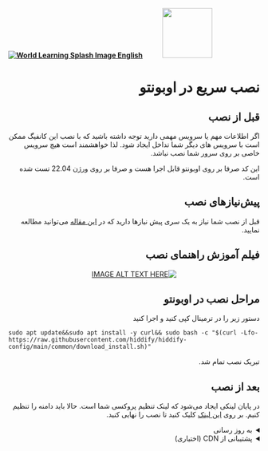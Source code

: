 [**![World Learning Splash Image](https://user-images.githubusercontent.com/125398461/229074810-599bd7f9-0bc1-44a9-b76e-90bf7e182314.png) English**](https://github.com/hiddify/hiddify-config/wiki/Quick-Installation-On-Ubuntu)&nbsp;&nbsp;&nbsp;&nbsp;&nbsp;&nbsp;&nbsp;&nbsp;&nbsp;&nbsp;<a href="https://github.com/hiddify/hiddify-config/wiki/%D9%87%D9%85%D9%87-%D8%A2%D9%85%D9%88%D8%B2%D8%B4%E2%80%8C%D9%87%D8%A7-%D9%88-%D9%88%DB%8C%D8%AF%D8%A6%D9%88%D9%87%D8%A7"><img width="100" src="https://github.com/hiddify/hiddify-config/assets/125398461/3704cd84-eee6-4c45-abe7-3c02936bbebb" /></a>

<div dir="rtl" markdown="1">

# نصب سریع در اوبونتو

## قبل از نصب
اگر اطلاعات مهم یا سرویس مهمی دارید توجه داشته باشید که با نصب این کانفیگ ممکن است با سرویس های دیگر شما تداخل ایجاد شود. لذا خواهشمند است هیچ سرویس خاصی بر روی سرور شما نصب نباشد.

این کد صرفا بر روی اوبونتو قابل اجرا هست و صرفا بر روی ورژن 22.04 تست شده است. 

## پیش‌نیازهای نصب
قبل از نصب شما نیاز به یک سری پیش نیازها دارید که در [این مقاله](https://github.com/hiddify/Hiddify-Server/wiki/%D9%BE%DB%8C%D8%B4-%D9%86%DB%8C%D8%A7%D8%B2%D9%87%D8%A7%DB%8C-%D9%86%D8%B5%D8%A8) می‌توانید مطالعه نمایید.

## فیلم آموزش راهنمای نصب

<div align=center>

[![IMAGE ALT TEXT HERE](https://img.youtube.com/vi/_LYFqrXVupI/0.jpg)](https://www.youtube.com/watch?v=_LYFqrXVupI)

</div>

## مراحل نصب در اوبونتو

دستور زیر را در ترمینال کپی کنید و اجرا کنید

<div dir="ltr" markdown="1">

```
sudo apt update&&sudo apt install -y curl&& sudo bash -c "$(curl -Lfo- https://raw.githubusercontent.com/hiddify/hiddify-config/main/common/download_install.sh)"
```

</div>
تبریک نصب تمام شد. 

## بعد از نصب
در پایان لینکی ایجاد می‌شود که لینک تنظیم پروکسی شما است. حالا باید دامنه را تنظیم کنیم. بر روی [این لینک](https://github.com/hiddify/hiddify-config/wiki/%D8%B1%D8%A7%D9%87%D9%86%D9%85%D8%A7%DB%8C-%D8%AA%D9%86%D8%B8%DB%8C%D9%85-%D8%AF%D8%A7%D9%85%D9%86%D9%87-%D9%88-%D9%86%D9%87%D8%A7%DB%8C%DB%8C-%DA%A9%D8%B1%D8%AF%D9%86-%D9%86%D8%B5%D8%A8) کلیک کنید تا نصب را نهایی کنید.




<details markdown="1"> <summary>به روز رسانی</summary>

برای آپدیت دستی دستور زیر را در ترمینال کپی کنید و اجرا کنید.
<div dir="ltr" markdown="1">

```
cd /opt/hiddify-config
sudo bash update.sh
```
</div>
</details>


<details markdown="1"> <summary>پشتیبانی از CDN (اختیاری)</summary>
       
       
برای سرعت بالاتر و گذر از اینترانت کافی است که یک دامنه خریداری کنید (برای مثال از 
[اینجا به قیمت ۱ دلار](https://www.namecheap.com/promos/99-cent-domain-names/)
یا 
[اینجا رایگان](https://www.freenom.com/) 
       
- قبل از خرید دامنه ابتدا دامنه را چک کنید که در ابرآروان مورد پذیرش قرار دهد
- سپس یک اکانت در ابرآروان ایجاد کنید میتوانید با یک شماره خارجی اینکار را انجام دهید
- سپس nameserver بر روی دامنه ای که خریداری کرده اید را مطابق اعلامی ابرآروان پر کنید
- سپس روی زیر دامنه دلخواه، آی پی سرور را تنظیم کنید و تیک کلود سرویس  را تنظیم کنید و سپس به جای `myservice.hiddify.com`  زیردامنه جدید خود را تنظیم کنید. لازم است این زیر دامنه با دامنه ای که در بالا انتخاب کرده اید متفاوت باشد.
- سپس لینک زیر را با تغییر در نامه دامنه در مرورگر جهت مشاهده تنظیمات باز کنید.


در زیر توضیحات با تصویر نشان داده شده است.
       
       

<div dir="ltr" markdown="1">
 ### 2. Arvancloud setup

4. Log in to the Arvancloud account and add your domain.

```
Domain List > Add new domains
```

![Arvancloud dashboard > Add new domain](https://raw.githubusercontent.com/WeAreMahsaAmini/FreeInternet/main/protocols/media/arvanclound_adddomain.jpg 'Click on Add new domain')

Then:

- Enter your domain name
- Select Free plan
- Skip DNS Records
- Note the nameservers presented on the last step

![Add new domain > Nameservers](https://raw.githubusercontent.com/WeAreMahsaAmini/FreeInternet/main/protocols/media/arvanclound_nameservers.jpg 'Copy these nameservers')

- Go to your domain registrar (the website where you bought your domain, e.g. Godaddy, Namecheap, ...)
- Update the nameservers to the one you got in Arvancloud (after adding the domain).

After your domain nameservers changed successfully (depending on the registrar, it can take a few hours, but it's usually quite fast), your domain is now using Arvancloud DNS.

5. Connect your domain to your server's IP address using `A` records. Make sure the `Cloud Service` option is enabled for each record.
   ![Add new domain > Nameservers](https://raw.githubusercontent.com/WeAreMahsaAmini/FreeInternet/main/protocols/media/arvanclound_add_dns.jpg 'Enable cloud services')

6. Go to `HTTPS settings` on the navbar, select `Issue certificate`. It will take around 30 minutes for the certificate to be ready.

7. After the certificate is issued, enable the `Activate HTTPS` option.
   ![HTTPS Settings > Activate HTTPS](https://raw.githubusercontent.com/WeAreMahsaAmini/FreeInternet/main/protocols/media/arvanclound_https.jpg 'Enable cloud services')









توضیحات بخش CDN برگرفته از دوستان  
[FreeInternet](https://github.com/WeAreMahsaAmini/FreeInternet/tree/main/protocols/shadowsocks-v2ray-tls)
       


<!-- # اگر از ابرآروان استفاده میکنید
 به جای `CLOUD_PROVIDER` چهارم در فایل `config.env` عبارت `arvancloud.com` را قرار دهید. -->
</div>

</div>